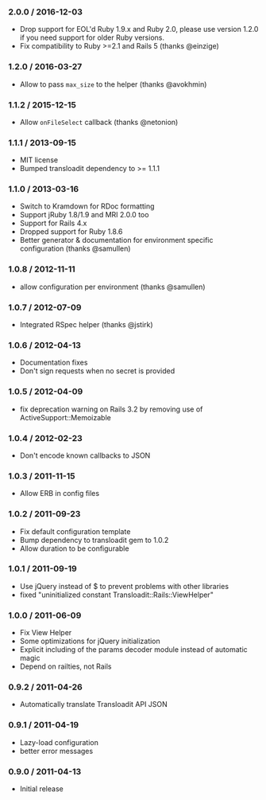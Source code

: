 ### 2.0.0 / 2016-12-03 ###

* Drop support for EOL'd Ruby 1.9.x and Ruby 2.0, please use version 1.2.0 if you need support for older
  Ruby versions.
* Fix compatibility to Ruby >=2.1 and Rails 5 (thanks @einzige)

### 1.2.0 / 2016-03-27 ###

* Allow to pass `max_size` to the helper (thanks @avokhmin)

### 1.1.2 / 2015-12-15 ###

* Allow `onFileSelect` callback (thanks @netonion)

### 1.1.1 / 2013-09-15 ###

* MIT license
* Bumped transloadit dependency to >= 1.1.1

### 1.1.0 / 2013-03-16 ###

* Switch to Kramdown for RDoc formatting
* Support jRuby 1.8/1.9 and MRI 2.0.0 too
* Support for Rails 4.x
* Dropped support for Ruby 1.8.6
* Better generator & documentation for environment specific configuration (thanks @samullen)

### 1.0.8 / 2012-11-11 ###

* allow configuration per environment (thanks @samullen)

### 1.0.7 / 2012-07-09 ###

* Integrated RSpec helper (thanks @jstirk)

### 1.0.6 / 2012-04-13 ###

* Documentation fixes
* Don't sign requests when no secret is provided

### 1.0.5 / 2012-04-09 ###

* fix deprecation warning on Rails 3.2 by removing use of ActiveSupport::Memoizable

### 1.0.4 / 2012-02-23 ###

* Don't encode known callbacks to JSON

### 1.0.3 / 2011-11-15 ###

* Allow ERB in config files

### 1.0.2 / 2011-09-23 ###

* Fix default configuration template
* Bump dependency to transloadit gem to 1.0.2
* Allow duration to be configurable

### 1.0.1 / 2011-09-19 ###

* Use jQuery instead of $ to prevent problems with other libraries
* fixed "uninitialized constant Transloadit::Rails::ViewHelper"

### 1.0.0 / 2011-06-09 ###

* Fix View Helper
* Some optimizations for jQuery initialization
* Explicit including of the params decoder module instead of automatic magic
* Depend on railties, not Rails

### 0.9.2 / 2011-04-26 ###

* Automatically translate Transloadit API JSON

### 0.9.1 / 2011-04-19 ###

* Lazy-load configuration
* better error messages

### 0.9.0 / 2011-04-13 ###

* Initial release
